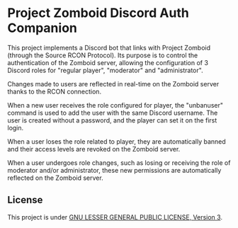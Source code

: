 # Project Zomboid Discord Auth Companion

This project implements a Discord bot that links with Project Zomboid (through the Source RCON Protocol). Its purpose is
to control the authentication of the Zomboid server, allowing the configuration of 3 Discord roles for "regular player",
"moderator" and "administrator".

Changes made to users are reflected in real-time on the Zomboid server thanks to the RCON connection.

When a new user receives the role configured for player, the "unbanuser" command is used to add the user with the same
Discord username. The user is created without a password, and the player can set it on the first login.

When a user loses the role related to player, they are automatically banned and their access levels are revoked on the
Zomboid server.

When a user undergoes role changes, such as losing or receiving the role of moderator and/or administrator, these new
permissions are automatically reflected on the Zomboid server.


## License

This project is under [GNU LESSER GENERAL PUBLIC LICENSE, Version 3](./LICENSE).
